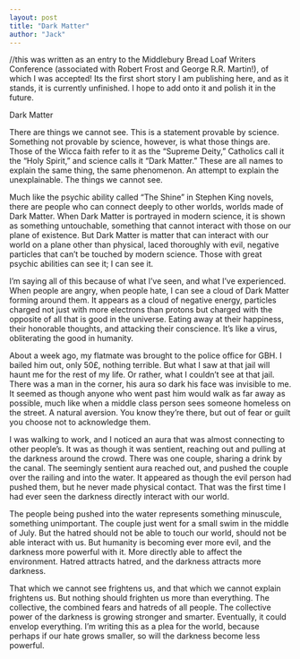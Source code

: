 ```yaml
---
layout: post
title: "Dark Matter"
author: "Jack"
---
```


//this was written as an entry to the Middlebury Bread Loaf Writers Conference (associated with Robert Frost and George R.R. Martin!), of which I was accepted! Its the first short story I am publishing here, and as it stands, it is currently unfinished. I hope to add onto it and polish it in the future.

Dark Matter

There are things we cannot see. This is a statement provable by science. Something not provable by science, however, is what those things are. Those of the Wicca faith refer to it as the “Supreme Deity,” Catholics call it the “Holy Spirit,” and science calls it “Dark Matter.” These are all names to explain the same thing, the same phenomenon. An attempt to explain the unexplainable. The things we cannot see.

Much like the psychic ability called “The Shine” in Stephen King novels, there are people who can connect deeply to other worlds, worlds made of Dark Matter. When Dark Matter is portrayed in modern science, it is shown as something untouchable, something that cannot interact with those on our plane of existence. But Dark Matter is matter that can interact with our world on a plane other than physical, laced thoroughly with evil, negative particles that can’t be touched by modern science. Those with great psychic abilities can see it; I can see it.

I’m saying all of this because of what I’ve seen, and what I’ve experienced. When people are angry, when people hate, I can see a cloud of Dark Matter forming around them. It appears as a cloud of negative energy, particles charged not just with more electrons than protons but charged with the opposite of all that is good in the universe. Eating away at their happiness, their honorable thoughts, and attacking their conscience. It’s like a virus, obliterating the good in humanity.

About a week ago, my flatmate was brought to the police office for GBH. I bailed him out, only 50£, nothing terrible. But what I saw at that jail will haunt me for the rest of my life. Or rather, what I couldn’t see at that jail. There was a man in the corner, his aura so dark his face was invisible to me. It seemed as though anyone who went past him would walk as far away as possible, much like when a middle class person sees someone homeless on the street. A natural aversion. You know they’re there, but out of fear or guilt you choose not to acknowledge them.

I was walking to work, and I noticed an aura that was almost connecting to other people’s. It was as though it was sentient, reaching out and pulling at the darkness around the crowd. There was one couple, sharing a drink by the canal. The seemingly sentient aura reached out, and pushed the couple over the railing and into the water. It appeared as though the evil person had pushed them, but he never made physical contact. That was the first time I had ever seen the darkness directly interact with our world.

The people being pushed into the water represents something minuscule, something unimportant. The couple just went for a small swim in the middle of July. But the hatred should not be able to touch our world, should not be able interact with us. But humanity is becoming ever more evil, and the darkness more powerful with it. More directly able to affect the environment. Hatred attracts hatred, and the darkness attracts more darkness.

That which we cannot see frightens us, and that which we cannot explain frightens us.  But nothing should frighten us more than everything. The collective, the combined fears and hatreds of all people. The collective power of the darkness is growing stronger and smarter. Eventually, it could envelop everything. I’m writing this as a plea for the world, because perhaps if our hate grows smaller, so will the darkness become less powerful.
